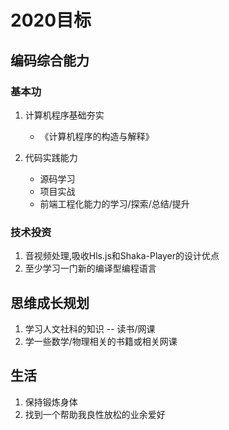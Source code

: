 # 2020目标

## 编码综合能力

### 基本功

1. 计算机程序基础夯实
   - 《计算机程序的构造与解释》

2. 代码实践能力
   - 源码学习
   - 项目实战
   - 前端工程化能力的学习/探索/总结/提升

### 技术投资

1. 音视频处理,吸收Hls.js和Shaka-Player的设计优点
2. 至少学习一门新的编译型编程语言

## 思维成长规划

1. 学习人文社科的知识 -- 读书/网课
2. 学一些数学/物理相关的书籍或相关网课

## 生活

1. 保持锻炼身体
2. 找到一个帮助我良性放松的业余爱好
